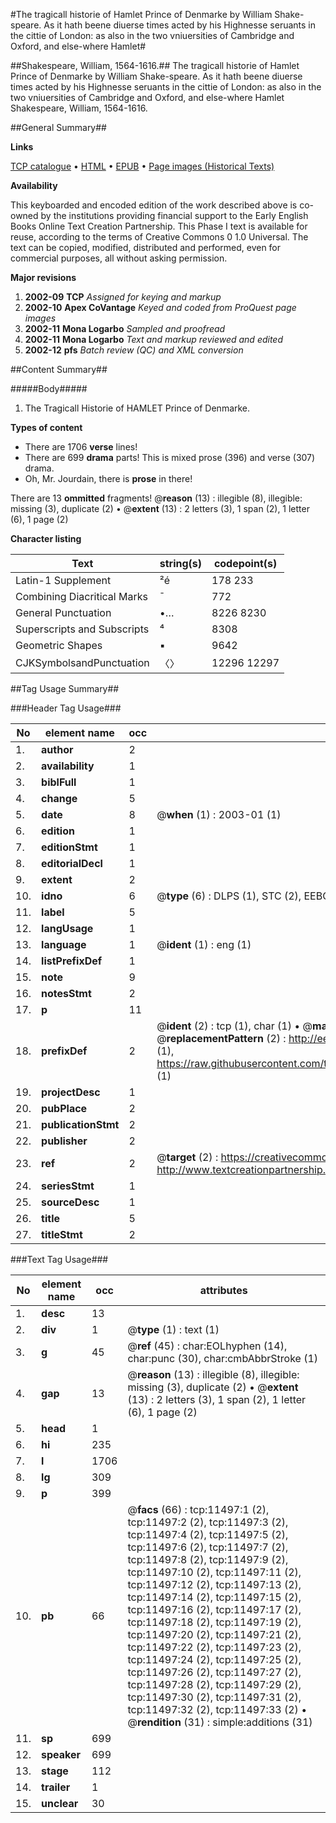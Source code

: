 #The tragicall historie of Hamlet Prince of Denmarke by William Shake-speare. As it hath beene diuerse times acted by his Highnesse seruants in the cittie of London: as also in the two vniuersities of Cambridge and Oxford, and else-where Hamlet#

##Shakespeare, William, 1564-1616.##
The tragicall historie of Hamlet Prince of Denmarke by William Shake-speare. As it hath beene diuerse times acted by his Highnesse seruants in the cittie of London: as also in the two vniuersities of Cambridge and Oxford, and else-where
Hamlet
Shakespeare, William, 1564-1616.

##General Summary##

**Links**

[TCP catalogue](http://www.ota.ox.ac.uk/tcp/)  • 
[HTML](http://tei.it.ox.ac.uk/tcp/Texts-HTML/free/A11/A11959.html)  • 
[EPUB](http://tei.it.ox.ac.uk/tcp/Texts-EPUB/free/A11/A11959.epub) • 
[Page images (Historical Texts)](https://data.historicaltexts.jisc.ac.uk/view?pubId=eebo-99846524e&pageId=eebo-99846524e-11497-1)

**Availability**

This keyboarded and encoded edition of the
	       work described above is co-owned by the institutions
	       providing financial support to the Early English Books
	       Online Text Creation Partnership. This Phase I text is
	       available for reuse, according to the terms of Creative
	       Commons 0 1.0 Universal. The text can be copied,
	       modified, distributed and performed, even for
	       commercial purposes, all without asking permission.

**Major revisions**

1. __2002-09__ __TCP__ *Assigned for keying and markup*
1. __2002-10__ __Apex CoVantage__ *Keyed and coded from ProQuest page images*
1. __2002-11__ __Mona Logarbo__ *Sampled and proofread*
1. __2002-11__ __Mona Logarbo__ *Text and markup reviewed and edited*
1. __2002-12__ __pfs__ *Batch review (QC) and XML conversion*

##Content Summary##

#####Body#####

1. The Tragicall Historie of HAMLET Prince of Denmarke.

**Types of content**

  * There are 1706 **verse** lines!
  * There are 699 **drama** parts! This is mixed prose (396) and verse (307) drama.
  * Oh, Mr. Jourdain, there is **prose** in there!

There are 13 **ommitted** fragments! 
 @__reason__ (13) : illegible (8), illegible: missing (3), duplicate (2)  •  @__extent__ (13) : 2 letters (3), 1 span (2), 1 letter (6), 1 page (2)

**Character listing**


|Text|string(s)|codepoint(s)|
|---|---|---|
|Latin-1 Supplement|²é|178 233|
|Combining             Diacritical Marks|̄|772|
|General Punctuation|•…|8226 8230|
|Superscripts             and Subscripts|⁴|8308|
|Geometric Shapes|▪|9642|
|CJKSymbolsandPunctuation|〈〉|12296 12297|

##Tag Usage Summary##

###Header Tag Usage###

|No|element name|occ|attributes|
|---|---|---|---|
|1.|__author__|2||
|2.|__availability__|1||
|3.|__biblFull__|1||
|4.|__change__|5||
|5.|__date__|8| @__when__ (1) : 2003-01 (1)|
|6.|__edition__|1||
|7.|__editionStmt__|1||
|8.|__editorialDecl__|1||
|9.|__extent__|2||
|10.|__idno__|6| @__type__ (6) : DLPS (1), STC (2), EEBO-CITATION (1), PROQUEST (1), VID (1)|
|11.|__label__|5||
|12.|__langUsage__|1||
|13.|__language__|1| @__ident__ (1) : eng (1)|
|14.|__listPrefixDef__|1||
|15.|__note__|9||
|16.|__notesStmt__|2||
|17.|__p__|11||
|18.|__prefixDef__|2| @__ident__ (2) : tcp (1), char (1)  •  @__matchPattern__ (2) : ([0-9\-]+):([0-9IVX]+) (1), (.+) (1)  •  @__replacementPattern__ (2) : http://eebo.chadwyck.com/downloadtiff?vid=$1&page=$2 (1), https://raw.githubusercontent.com/textcreationpartnership/Texts/master/tcpchars.xml#$1 (1)|
|19.|__projectDesc__|1||
|20.|__pubPlace__|2||
|21.|__publicationStmt__|2||
|22.|__publisher__|2||
|23.|__ref__|2| @__target__ (2) : https://creativecommons.org/publicdomain/zero/1.0/ (1), http://www.textcreationpartnership.org/docs/. (1)|
|24.|__seriesStmt__|1||
|25.|__sourceDesc__|1||
|26.|__title__|5||
|27.|__titleStmt__|2||


###Text Tag Usage###

|No|element name|occ|attributes|
|---|---|---|---|
|1.|__desc__|13||
|2.|__div__|1| @__type__ (1) : text (1)|
|3.|__g__|45| @__ref__ (45) : char:EOLhyphen (14), char:punc (30), char:cmbAbbrStroke (1)|
|4.|__gap__|13| @__reason__ (13) : illegible (8), illegible: missing (3), duplicate (2)  •  @__extent__ (13) : 2 letters (3), 1 span (2), 1 letter (6), 1 page (2)|
|5.|__head__|1||
|6.|__hi__|235||
|7.|__l__|1706||
|8.|__lg__|309||
|9.|__p__|399||
|10.|__pb__|66| @__facs__ (66) : tcp:11497:1 (2), tcp:11497:2 (2), tcp:11497:3 (2), tcp:11497:4 (2), tcp:11497:5 (2), tcp:11497:6 (2), tcp:11497:7 (2), tcp:11497:8 (2), tcp:11497:9 (2), tcp:11497:10 (2), tcp:11497:11 (2), tcp:11497:12 (2), tcp:11497:13 (2), tcp:11497:14 (2), tcp:11497:15 (2), tcp:11497:16 (2), tcp:11497:17 (2), tcp:11497:18 (2), tcp:11497:19 (2), tcp:11497:20 (2), tcp:11497:21 (2), tcp:11497:22 (2), tcp:11497:23 (2), tcp:11497:24 (2), tcp:11497:25 (2), tcp:11497:26 (2), tcp:11497:27 (2), tcp:11497:28 (2), tcp:11497:29 (2), tcp:11497:30 (2), tcp:11497:31 (2), tcp:11497:32 (2), tcp:11497:33 (2)  •  @__rendition__ (31) : simple:additions (31)|
|11.|__sp__|699||
|12.|__speaker__|699||
|13.|__stage__|112||
|14.|__trailer__|1||
|15.|__unclear__|30||
